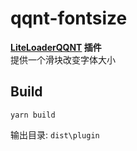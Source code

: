 # qqnt-fontsize
**[LiteLoaderQQNT](https://github.com/LiteLoaderQQNT/LiteLoaderQQNT) 插件**  
提供一个滑块改变字体大小
## Build

`yarn build`

输出目录: `dist\plugin`
